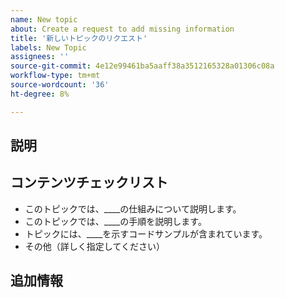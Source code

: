 ```yaml
---
name: New topic
about: Create a request to add missing information
title: '新しいトピックのリクエスト'
labels: New Topic
assignees: ''
source-git-commit: 4e12e99461ba5aaff38a3512165328a01306c08a
workflow-type: tm+mt
source-wordcount: '36'
ht-degree: 8%

---
```



## 説明

<!-- (REQUIRED) What topic is missing? -->

## コンテンツチェックリスト

<!-- (REQUIRED) List specific information or details to include in this topic. -->

<!-- Use the following list as a starting point -->

- このトピックでは、____の仕組みについて説明します。
- このトピックでは、____の手順を説明します。
- トピックには、____を示すコードサンプルが含まれています。
- その他（詳しく指定してください）

## 追加情報

<!-- (OPTIONAL) Any information you already know or other online resources that cover this topic -->

<!--
Thank you for taking the time to report this issue!
GitHub Issues in this repo should relate to the applicable codebase.

Before submitting this issue, make sure you are complying with our Code of Conduct:
https://github.com/AdobeDocs/commerce-operations.en/blob/main/code-of-conduct.md

Issues that do not comply with our Code of Conduct or do not contain enough information may be closed at the maintainers' discretion.

Feel free to remove this section before creating this issue.
-->

